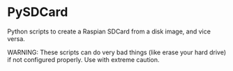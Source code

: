 PySDCard
========

Python scripts to create a Raspian SDCard from a disk image, and vice versa.

WARNING: These scripts can do very bad things (like erase your hard drive) if not configured properly. Use with extreme caution.
